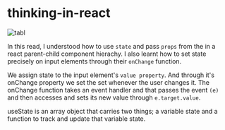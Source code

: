 # thinking-in-react

![tabl](https://user-images.githubusercontent.com/85868026/198066311-2405cd82-3b98-4170-8fcb-c84797fb5d1d.png)

In this read, I understood how to use `state` and pass `props` from the in a react parent-child component hierachy.
I also learnt how to set state precisely on input elements through their `onChange` function.

We assign state to the input element's `value property`. And through it's onChange property we set the set whenever the user changes it. The onChange function takes an event handler and that passes the event `(e)` and then accesses and sets its new value through `e.target.value`.

useState is an array object that carries two things; a variable state and a function to track and update that variable state.
